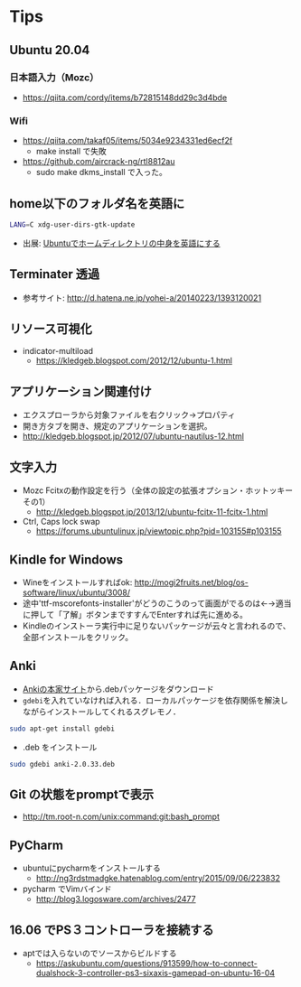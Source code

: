 # Tips
## Ubuntu 20.04
### 日本語入力（Mozc）
- https://qiita.com/cordy/items/b72815148dd29c3d4bde

### Wifi
- https://qiita.com/takaf05/items/5034e9234331ed6ecf2f
  - make install で失敗
- https://github.com/aircrack-ng/rtl8812au
  - sudo make dkms_install で入った。
  
## home以下のフォルダ名を英語に
```bash
LANG=C xdg-user-dirs-gtk-update
```
- 出展: [Ubuntuでホームディレクトリの中身を英語にする](https://qiita.com/taiko19xx/items/d1a001bfc25245b91354)

## Terminater 透過
- 参考サイト: http://d.hatena.ne.jp/yohei-a/20140223/1393120021
 
## リソース可視化
- indicator-multiload
  - https://kledgeb.blogspot.com/2012/12/ubuntu-1.html
 
## アプリケーション関連付け
- エクスプローラから対象ファイルを右クリック→プロパティ
- 開き方タブを開き、規定のアプリケーションを選択。
- http://kledgeb.blogspot.jp/2012/07/ubuntu-nautilus-12.html

## 文字入力
- Mozc Fcitxの動作設定を行う（全体の設定の拡張オプション・ホットッキー その1）
  - http://kledgeb.blogspot.jp/2013/12/ubuntu-fcitx-11-fcitx-1.html
- Ctrl, Caps lock swap
  - https://forums.ubuntulinux.jp/viewtopic.php?pid=103155#p103155

## Kindle for Windows
 - Wineをインストールすればok: http://mogi2fruits.net/blog/os-software/linux/ubuntu/3008/
 - 途中'ttf-mscorefonts-installer'がどうのこうのって画面がでるのは←→適当に押して「了解」ボタンまですすんでEnterすれば先に進める。
 - Kindleのインストーラ実行中に足りないパッケージが云々と言われるので、全部インストールをクリック。

## Anki
 - [Ankiの本家サイト](http://ankisrs.net/)から.debパッケージをダウンロード
 - `gdebi`を入れていなければ入れる．ローカルパッケージを依存関係を解決しながらインストールしてくれるスグレモノ．
```bash
sudo apt-get install gdebi
```
 - .deb をインストール
```bash
sudo gdebi anki-2.0.33.deb
```

## Git の状態をpromptで表示
 - http://tm.root-n.com/unix:command:git:bash_prompt

## PyCharm
 - ubuntuにpycharmをインストールする
   - http://ng3rdstmadgke.hatenablog.com/entry/2015/09/06/223832
 - pycharm でVimバインド
   - http://blog3.logosware.com/archives/2477

## 16.06 でPS３コントローラを接続する
 - aptでは入らないのでソースからビルドする
   * https://askubuntu.com/questions/913599/how-to-connect-dualshock-3-controller-ps3-sixaxis-gamepad-on-ubuntu-16-04
